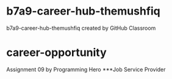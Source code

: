 # b7a9-career-hub-themushfiq
b7a9-career-hub-themushfiq created by GitHub Classroom
# career-opportunity
 Assignment 09 by Programming Hero
 ***Job Service Provider
